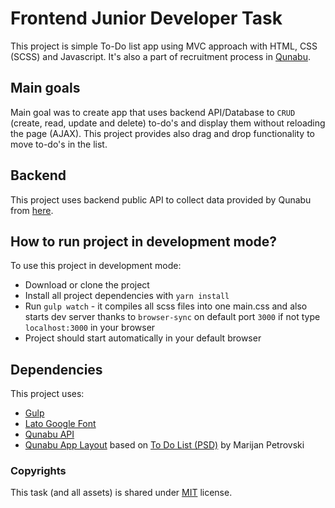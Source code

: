 # Frontend Junior Developer Task

This project is simple To-Do list app using MVC approach with HTML, CSS (SCSS) and Javascript. It's also a part of recruitment process in [Qunabu](https://qunabu.com/). 

## Main goals

Main goal was to create app that uses backend API/Database to `CRUD` (create, read, update and delete) to-do's and display them without reloading the page (AJAX). This project provides also drag and drop functionality to move to-do's in the list. 

## Backend

This project uses backend public API to collect data provided by Qunabu from [here](https://todo-simple-api.herokuapp.com/todos). 

## How to run project in development mode? 

To use this project in development mode: 
* Download or clone the project 
* Install all project dependencies with `yarn install`
* Run `gulp watch` - it compiles all scss files into one main.css and also starts dev server thanks to `browser-sync` on default port `3000` if not type `localhost:3000` in your browser
* Project should start automatically in your default browser
 
## Dependencies 

This project uses: 

* [Gulp](https://gulpjs.com/)
* [Lato Google Font](https://www.google.com/fonts#UsePlace:use/Collection:Lato)
* [Qunabu API](https://todo-simple-api.herokuapp.com/todos)
* [Qunabu App Layout](https://raw.githubusercontent.com/qunabu/junior-recruitment-task/master/assets/to-do-list.png) 
based on [To Do List (PSD)](https://www.behance.net/gallery/10852567/To-Do-List-(PSD)) by Marijan Petrovski

### Copyrights

This task (and all assets) is shared under [MIT](https://opensource.org/licenses/MIT) license.
